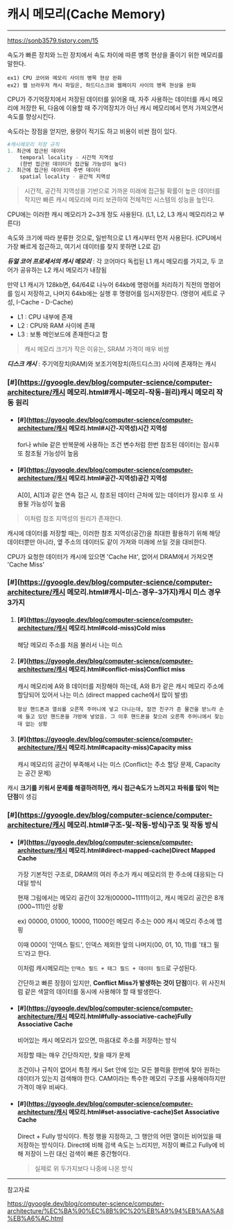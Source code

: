 #  캐시 메모리(Cache Memory)

------

https://sonb3579.tistory.com/15

속도가 빠른 장치와 느린 장치에서 속도 차이에 따른 병목 현상을 줄이기 위한 메모리를 말한다.



```text
ex1) CPU 코어와 메모리 사이의 병목 현상 완화
ex2) 웹 브라우저 캐시 파일은, 하드디스크와 웹페이지 사이의 병목 현상을 완화
```



CPU가 주기억장치에서 저장된 데이터를 읽어올 때, 자주 사용하는 데이터를 캐시 메모리에 저장한 뒤, 다음에 이용할 때 주기억장치가 아닌 캐시 메모리에서 먼저 가져오면서 속도를 향상시킨다.

속도라는 장점을 얻지만, 용량이 적기도 하고 비용이 비싼 점이 있다.

```python
#캐시메모리 저장 규칙
1. 최근에 접근된 데이터
	temporal locality - 시간적 지역성
    (한번 접근된 데이터가 접근될 가능성이 높다)
2. 최근에 접근된 데이터의 주변 데이터
	spatial locality - 공간적 지역성
```

> 시간적, 공간적 지역성을 기반으로 가까운 미래에 접근될 확률이 높은 데이터를 작지만 빠른 캐시 메모리에 미리 보관하여 전체적인 시스템의 성능을 높인다.



CPU에는 이러한 캐시 메모리가 2~3개 정도 사용된다. (L1, L2, L3 캐시 메모리라고 부른다)

속도와 크기에 따라 분류한 것으로, 일반적으로 L1 캐시부터 먼저 사용된다. (CPU에서 가장 빠르게 접근하고, 여기서 데이터를 찾지 못하면 L2로 감)



***듀얼 코어 프로세서의 캐시 메모리*** : 각 코어마다 독립된 L1 캐시 메모리를 가지고, 두 코어가 공유하는 L2 캐시 메모리가 내장됨

만약 L1 캐시가 128kb면, 64/64로 나누어 64kb에 명령어를 처리하기 직전의 명령어를 임시 저장하고, 나머지 64kb에는 실행 후 명령어를 임시저장한다. (명령어 세트로 구성, I-Cache - D-Cache)

- L1 : CPU 내부에 존재
- L2 : CPU와 RAM 사이에 존재
- L3 : 보통 메인보드에 존재한다고 함

> 캐시 메모리 크기가 작은 이유는, SRAM 가격이 매우 비쌈



***디스크 캐시*** : 주기억장치(RAM)와 보조기억장치(하드디스크) 사이에 존재하는 캐시



### [#](https://gyoogle.dev/blog/computer-science/computer-architecture/캐시 메모리.html#캐시-메모리-작동-원리)캐시 메모리 작동 원리

- #### [#](https://gyoogle.dev/blog/computer-science/computer-architecture/캐시 메모리.html#시간-지역성)시간 지역성

  for나 while 같은 반복문에 사용하는 조건 변수처럼 한번 참조된 데이터는 잠시후 또 참조될 가능성이 높음

- #### [#](https://gyoogle.dev/blog/computer-science/computer-architecture/캐시 메모리.html#공간-지역성)공간 지역성

  A[0], A[1]과 같은 연속 접근 시, 참조된 데이터 근처에 있는 데이터가 잠시후 또 사용될 가능성이 높음

> 이처럼 참조 지역성의 원리가 존재한다.



캐시에 데이터를 저장할 때는, 이러한 참조 지역성(공간)을 최대한 활용하기 위해 해당 데이터뿐만 아니라, 옆 주소의 데이터도 같이 가져와 미래에 쓰일 것을 대비한다.

CPU가 요청한 데이터가 캐시에 있으면 'Cache Hit', 없어서 DRAM에서 가져오면 'Cache Miss'



### [#](https://gyoogle.dev/blog/computer-science/computer-architecture/캐시 메모리.html#캐시-미스-경우-3가지)캐시 미스 경우 3가지

1. #### [#](https://gyoogle.dev/blog/computer-science/computer-architecture/캐시 메모리.html#cold-miss)Cold miss

   해당 메모리 주소를 처음 불러서 나는 미스

2. #### [#](https://gyoogle.dev/blog/computer-science/computer-architecture/캐시 메모리.html#conflict-miss)Conflict miss

   캐시 메모리에 A와 B 데이터를 저장해야 하는데, A와 B가 같은 캐시 메모리 주소에 할당되어 있어서 나는 미스 (direct mapped cache에서 많이 발생)

   ```text
   항상 핸드폰과 열쇠를 오른쪽 주머니에 넣고 다니는데, 잠깐 친구가 준 물건을 받느라 손에 들고 있던 핸드폰을 가방에 넣었음. 그 이후 핸드폰을 찾으려 오른쪽 주머니에서 찾는데 없는 상황
   ```

3. #### [#](https://gyoogle.dev/blog/computer-science/computer-architecture/캐시 메모리.html#capacity-miss)Capacity miss

   캐시 메모리의 공간이 부족해서 나는 미스 (Conflict는 주소 할당 문제, Capacity는 공간 문제)



캐시 **크기를 키워서 문제를 해결하려하면, 캐시 접근속도가 느려지고 파워를 많이 먹는 단점**이 생김



### [#](https://gyoogle.dev/blog/computer-science/computer-architecture/캐시 메모리.html#구조-및-작동-방식)구조 및 작동 방식

- #### [#](https://gyoogle.dev/blog/computer-science/computer-architecture/캐시 메모리.html#direct-mapped-cache)Direct Mapped Cache

  

  가장 기본적인 구조로, DRAM의 여러 주소가 캐시 메모리의 한 주소에 대응되는 다대일 방식

  현재 그림에서는 메모리 공간이 32개(00000~11111)이고, 캐시 메모리 공간은 8개(000~111)인 상황

  ex) 00000, 01000, 10000, 11000인 메모리 주소는 000 캐시 메모리 주소에 맵핑

  이때 000이 '인덱스 필드', 인덱스 제외한 앞의 나머지(00, 01, 10, 11)를 '태그 필드'라고 한다.

  이처럼 캐시메모리는 `인덱스 필드 + 태그 필드 + 데이터 필드`로 구성된다.

  간단하고 빠른 장점이 있지만, **Conflict Miss가 발생하는 것이 단점**이다. 위 사진처럼 같은 색깔의 데이터를 동시에 사용해야 할 때 발생한다.

- #### [#](https://gyoogle.dev/blog/computer-science/computer-architecture/캐시 메모리.html#fully-associative-cache)Fully Associative Cache

  비어있는 캐시 메모리가 있으면, 마음대로 주소를 저장하는 방식

  저장할 때는 매우 간단하지만, 찾을 때가 문제

  조건이나 규칙이 없어서 특정 캐시 Set 안에 있는 모든 블럭을 한번에 찾아 원하는 데이터가 있는지 검색해야 한다. CAM이라는 특수한 메모리 구조를 사용해야하지만 가격이 매우 비싸다.

- #### [#](https://gyoogle.dev/blog/computer-science/computer-architecture/캐시 메모리.html#set-associative-cache)Set Associative Cache

  Direct + Fully 방식이다. 특정 행을 지정하고, 그 행안의 어떤 열이든 비어있을 때 저장하는 방식이다. Direct에 비해 검색 속도는 느리지만, 저장이 빠르고 Fully에 비해 저장이 느린 대신 검색이 빠른 중간형이다.

  > 실제로 위 두가지보다 나중에 나온 방식

---

참고자료

https://gyoogle.dev/blog/computer-science/computer-architecture/%EC%BA%90%EC%8B%9C%20%EB%A9%94%EB%AA%A8%EB%A6%AC.html